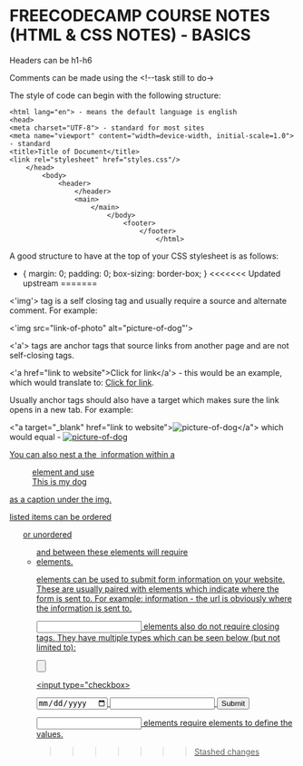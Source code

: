 # FREECODECAMP COURSE NOTES (HTML & CSS NOTES) - BASICS

Headers can be h1-h6

Comments can be made using the <!--task still to do->

The style of code can begin with the following structure: 

<!DOCTYPE html>
    <html lang="en"> - means the default language is english
    <head>
    <meta charset="UTF-8"> - standard for most sites
    <meta name="viewport" content="width=device-width, initial-scale=1.0"> - standard
    <title>Title of Document</title>
    <link rel="stylesheet" href="styles.css"/>
        </head>
            <body>
                <header>
                    </header>
                    <main>
                        </main>
                            </body>
                                <footer>
                                    </footer>
                                        </html>

A good structure to have at the top of your CSS stylesheet is as follows: 

* {
    margin: 0;
    padding: 0;
    box-sizing: border-box; 
}
<<<<<<< Updated upstream
=======

<'img'> tag is a self closing tag and usually require a source and alternate comment. For example: 

<'img src="link-of-photo" alt="picture-of-dog"'>

<'a'> tags are anchor tags that source links from another page and are not self-closing tags.

<'a href="link to website">Click for link</a'> - this would be an example, which would translate to: <a href="link_to_website">Click for link</a>.

Usually anchor tags should also have a target which makes sure the link opens in a new tab. For example: 

<"a target="_blank" href="link to website"><img src="link-to-picture" alt="picture-of-dog"/></a"> which would equal - <a target="_blank" href="link_to_website"><img src="link-to-picture" alt="picture-of-dog"/>

You can also nest a the <img> information within a <figure> element and use <figcaption>This is my dog</figcaption></figure> as a caption under the img.

listed items can be ordered <ol> or unordered <ul> and between these elements will require <li> elements.

<form> elements can be used to submit form information on your website. These are usually paired with <action> elements which indicate where the form is sent to. For example: 

<form action="url">information</form> - the url is obviously where the information is sent to. 

<input> elements also do not require closing tags. They have multiple types which can be seen below (but not limited to): 

<input type="button">

<input type="checkbox>

<input type="date">

<input type="email">

<input type="submit">

<input> elements require <label> elements to define the values. 

>>>>>>> Stashed changes
